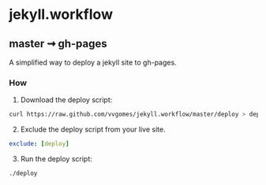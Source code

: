# jekyll.workflow
## master ⇝ gh-pages

A simplified way to deploy a jekyll site to gh-pages.

### How
1. Download the deploy script:

```bash
curl https://raw.github.com/vvgomes/jekyll.workflow/master/deploy > deploy
```

2. Exclude the deploy script from your live site.

```yaml
exclude: [deploy]
```

3. Run the deploy script:

```bash
./deploy
```

